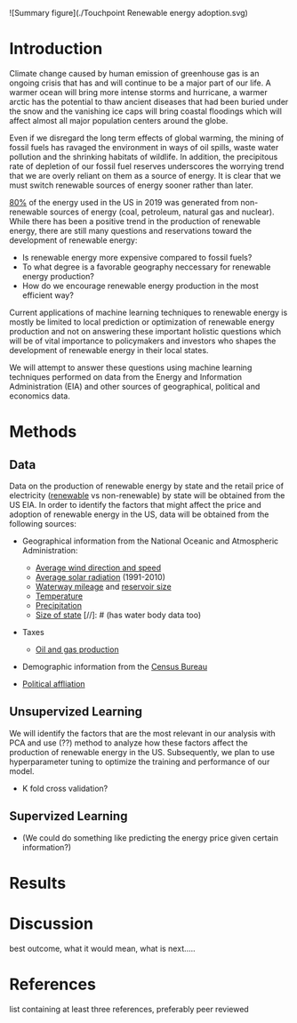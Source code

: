 ![Summary figure](./Touchpoint Renewable energy adoption.svg)

# Introduction

Climate change caused by human emission of greenhouse gas is an ongoing crisis that has and will continue to be a major part of our life.
A warmer ocean will bring more intense storms and hurricane, a warmer arctic has the potential to thaw ancient diseases that had been buried under the snow and the vanishing ice caps will bring coastal floodings which will affect almost all major population centers around the globe.

Even if we disregard the long term effects of global warming, the mining of fossil fuels has ravaged the environment in ways of oil spills, waste water pollution and the shrinking habitats of wildlife.
In addition, the precipitous rate of depletion of our fossil fuel reserves underscores the worrying trend that we are overly reliant on them as a source of energy.
It is clear that we must switch renewable sources of energy sooner rather than later.

[80%](https://www.eia.gov/energyexplained/us-energy-facts/) of the energy used in the US in 2019 was generated from non-renewable sources of energy (coal, petroleum, natural gas and nuclear).
While there has been a positive trend in the production of renewable energy, there are still many questions and reservations toward the development of renewable energy:
- Is renewable energy more expensive compared to fossil fuels?
- To what degree is a favorable geography neccessary for renewable energy production?
- How do we encourage renewable energy production in the most efficient way?

Current applications of machine learning techniques to renewable energy is mostly be limited to local prediction or optimization of renewable energy production and not on answering these important holistic questions which will be of vital importance to policymakers and investors who shapes the development of renewable energy in their local states.

We will attempt to answer these questions using machine learning techniques performed on data from the Energy and Information Administration (EIA) and other sources of geographical, political and economics data.

# Methods

## Data
Data on the production of renewable energy by state and the retail price of electricity ([renewable](https://www.eia.gov/electricity/monthly/epm_table_grapher.php?t=epmt_5_6_a) vs non-renewable) by state will be obtained from the US EIA. In order to identify the factors that might affect the price and adoption of renewable energy in the US, data will be obtained from the following sources:

+ Geographical information from the National Oceanic and Atmospheric Administration:
    - [Average wind direction and speed](https://www.ncdc.noaa.gov/societal-impacts/wind/)
    - [Average solar radiation](https://www.ncdc.noaa.gov/data-access/land-based-station-data/land-based-datasets/solar-radiation) (1991-2010)
    - [Waterway mileage](https://www.statista.com/statistics/187350/us-inland-waterway-mileage-2008/) and [reservoir size](https://waterdata.usgs.gov/nwis/current/?type=lake&group_key=state_cd&site_no_name_select=siteno)
    - [Temperature](https://www.ncdc.noaa.gov/temp-and-precip/us-maps/1/202007)
    - [Precipitation](https://www.ncdc.noaa.gov/temp-and-precip/us-maps/1/202007)
    - [Size of state](https://www.census.gov/geographies/reference-files/2010/geo/state-area.html) [//]: # (has water body data too)

+ Taxes
    - [Oil and gas production](https://www.ncsl.org/research/energy/oil-and-gas-severance-taxes.aspx)

+ Demographic information from the [Census Bureau](https://www.census.gov/quickfacts/fact/table/US/PST045219)
+ [Political affliation](https://www.pewforum.org/religious-landscape-study/compare/party-affiliation/by/state/)

## Unsupervized Learning
We will identify the factors that are the most relevant in our analysis with PCA and use (??) method to analyze how these factors affect the production of renewable energy in the US. Subsequently, we plan to use hyperparameter tuning to optimize the training and performance of our model. 

- K fold cross validation?


## Supervized Learning
- (We could do something like predicting the energy price given certain information?)

# Results 

# Discussion

best outcome, what it would mean, what is next.....

# References
list containing at least three references, preferably peer reviewed